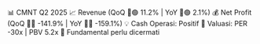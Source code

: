 📊 CMNT Q2 2025
📈 Revenue (QoQ 🔼🟢 11.2% | YoY 🔼🟢 2.1%)
💰 Net Profit (QoQ 🔻🔴 -141.9% | YoY 🔻🔴 -159.1%)
💡 Cash Operasi: Positif
🧮 Valuasi: PER -30x | PBV 5.2x
🧱 Fundamental perlu dicermati
